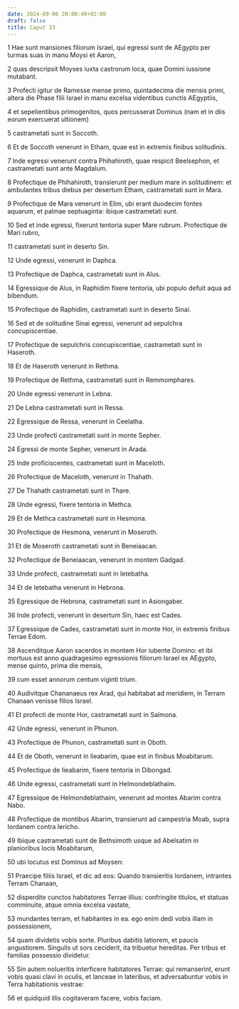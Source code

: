 ```yaml
---
date: 2024-09-06 20:00:49+02:00
draft: false
title: Caput 33
---
```





1 Hae sunt mansiones filiorum Israel, qui egressi sunt de AEgypto per turmas suas in manu Moysi et Aaron,

2 quas descripsit Moyses iuxta castrorum loca, quae Domini iussione mutabant.

3 Profecti igitur de Ramesse mense primo, quintadecima die mensis primi, altera die Phase filii Israel in manu excelsa videntibus cunctis AEgyptiis,

4 et sepelientibus primogenitos, quos percusserat Dominus (nam et in diis eorum exercuerat ultionem)

5 castrametati sunt in Soccoth.

6 Et de Soccoth venerunt in Etham, quae est in extremis finibus solitudinis.

7 Inde egressi venerunt contra Phihahiroth, quae respicit Beelsephon, et castrametati sunt ante Magdalum.

8 Profectique de Phihahiroth, transierunt per medium mare in solitudinem: et ambulantes tribus diebus per desertum Etham, castrametati sunt in Mara.

9 Profectique de Mara venerunt in Elim, ubi erant duodecim fontes aquarum, et palmae septuaginta: ibique castrametati sunt.

10 Sed et inde egressi, fixerunt tentoria super Mare rubrum. Profectique de Mari rubro,

11 castrametati sunt in deserto Sin.

12 Unde egressi, venerunt in Daphca.

13 Profectique de Daphca, castrametati sunt in Alus.

14 Egressique de Alus, in Raphidim fixere tentoria, ubi populo defuit aqua ad bibendum.

15 Profectique de Raphidim, castrametati sunt in deserto Sinai.

16 Sed et de solitudine Sinai egressi, venerunt ad sepulchra concupiscentiae.

17 Profectique de sepulchris concupiscentiae, castrametati sunt in Haseroth.

18 Et de Haseroth venerunt in Rethma.

19 Profectique de Rethma, castrametati sunt in Remmomphares.

20 Unde egressi venerunt in Lebna.

21 De Lebna castrametati sunt in Ressa.

22 Egressique de Ressa, venerunt in Ceelatha.

23 Unde profecti castrametati sunt in monte Sepher.

24 Egressi de monte Sepher, venerunt in Arada.

25 Inde proficiscentes, castrametati sunt in Maceloth.

26 Profectique de Maceloth, venerunt in Thahath.

27 De Thahath castrametati sunt in Thare.

28 Unde egressi, fixere tentoria in Methca.

29 Et de Methca castrametati sunt in Hesmona.

30 Profectique de Hesmona, venerunt in Moseroth.

31 Et de Moseroth castrametati sunt in Beneiaacan.

32 Profectique de Beneiaacan, venerunt in montem Gadgad.

33 Unde profecti, castrametati sunt in Ietebatha.

34 Et de Ietebatha venerunt in Hebrona.

35 Egressique de Hebrona, castrametati sunt in Asiongaber.

36 Inde profecti, venerunt in desertum Sin, haec est Cades.

37 Egressique de Cades, castrametati sunt in monte Hor, in extremis finibus Terrae Edom.

38 Ascenditque Aaron sacerdos in montem Hor iubente Domino: et ibi mortuus est anno quadragesimo egressionis filiorum Israel ex AEgypto, mense quinto, prima die mensis,

39 cum esset annorum centum viginti trium.

40 Audivitque Chananaeus rex Arad, qui habitabat ad meridiem, in Terram Chanaan venisse filios Israel.

41 Et profecti de monte Hor, castrametati sunt in Salmona.

42 Unde egressi, venerunt in Phunon.

43 Profectique de Phunon, castrametati sunt in Oboth.

44 Et de Oboth, venerunt in Iieabarim, quae est in finibus Moabitarum.

45 Profectique de Iieabarim, fixere tentoria in Dibongad.

46 Unde egressi, castrametati sunt in Helmondeblathaim.

47 Egressique de Helmondeblathaim, venerunt ad montes Abarim contra Nabo.

48 Profectique de montibus Abarim, transierunt ad campestria Moab, supra Iordanem contra Iericho.

49 Ibique castrametati sunt de Bethsimoth usque ad Abelsatim in planioribus locis Moabitarum,

50 ubi locutus est Dominus ad Moysen:

51 Praecipe filiis Israel, et dic ad eos: Quando transieritis Iordanem, intrantes Terram Chanaan,

52 disperdite cunctos habitatores Terrae illius: confringite titulos, et statuas comminuite, atque omnia excelsa vastate,

53 mundantes terram, et habitantes in ea. ego enim dedi vobis illam in possessionem,

54 quam dividetis vobis sorte. Pluribus dabitis latiorem, et paucis angustiorem. Singulis ut sors ceciderit, ita tribuetur hereditas. Per tribus et familias possessio dividetur.

55 Sin autem nolueritis interficere habitatores Terrae: qui remanserint, erunt vobis quasi clavi in oculis, et lanceae in lateribus, et adversabuntur vobis in Terra habitationis vestrae:

56 et quidquid illis cogitaveram facere, vobis faciam.

